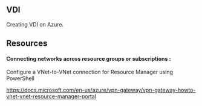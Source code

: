 ## VDI
Creating VDI on Azure.


## Resources
#### Connecting networks across resource groups or subscriptions :
Configure a VNet-to-VNet connection for Resource Manager using PowerShell

https://docs.microsoft.com/en-us/azure/vpn-gateway/vpn-gateway-howto-vnet-vnet-resource-manager-portal

